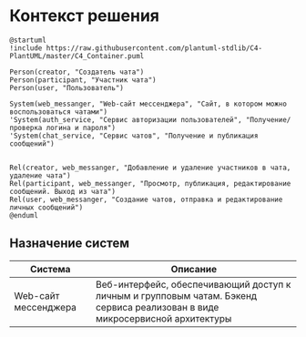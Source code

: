 # Контекст решения
<!-- Окружение системы (роли, участники, внешние системы) и связи системы с ним. Диаграмма контекста C4 и текстовое описание. 
-->
```plantuml
@startuml
!include https://raw.githubusercontent.com/plantuml-stdlib/C4-PlantUML/master/C4_Container.puml

Person(creator, "Создатель чата")
Person(participant, "Участник чата")
Person(user, "Пользователь")

System(web_messanger, "Web-сайт мессенджера", "Сайт, в котором можно воспользоваться чатами")
'System(auth_service, "Сервис авторизации пользователей", "Получение/проверка логина и пароля")
'System(chat_service, "Сервис чатов", "Получение и публикация сообщений")


Rel(creator, web_messanger, "Добавление и удаление участников в чата, удаление чата")
Rel(participant, web_messanger, "Просмотр, публикация, редактирование сообщений. Выход из чата")
Rel(user, web_messanger, "Создание чатов, отправка и редактирование личных сообщений")
@enduml
```
## Назначение систем
|Система| Описание|
|-------|---------|
| Web-сайт мессенджера | Веб-интерфейс, обеспечивающий доступ к личным и групповым чатам. Бэкенд сервиса реализован в виде микросервисной архитектуры |